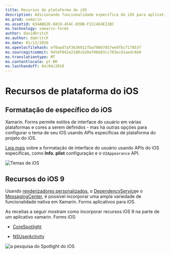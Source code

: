 ```yaml
---
title: Recursos de plataforma do iOS
description: Adicionando funcionalidade específica do iOS para aplicativos xamarin. Forms
ms.prod: xamarin
ms.assetid: 634AB62E-68C8-454C-838B-F1CC4E4E21BC
ms.technology: xamarin-forms
author: davidbritch
ms.author: dabritch
ms.date: 01/13/2016
ms.openlocfilehash: ef0aad7af3636911fba70667857ee9fbcf17853f
ms.sourcegitcommit: 945df041e2180cb20af08b83cc703ecd1aedc6b0
ms.translationtype: MT
ms.contentlocale: pt-BR
ms.lasthandoff: 04/04/2018
---
```

# <a name="ios-platform-features"></a>Recursos de plataforma do iOS

## <a name="ios-specific-formatting"></a>Formatação de específico do iOS

Xamarin. Forms permite estilos de interface do usuário em várias plataformas e cores a serem definidos - mas há outras opções para configurar o tema de seu iOS usando APIs específicas de plataforma do projeto do iOS.

[Leia mais](theme.md) sobre a formatação de interface do usuário usando APIs do iOS específicas, como **Info. plist** configuração e o `UIAppearance` API.

![](images/status-white-sml.png "Temas de iOS")

## <a name="ios-9-features"></a>Recursos do iOS 9

Usando [renderizadores personalizados](~/xamarin-forms/app-fundamentals/custom-renderer/index.md), o [DependencyService](~/xamarin-forms/app-fundamentals/dependency-service/index.md)e o [MessagingCenter](~/xamarin-forms/app-fundamentals/messaging-center.md), é possível incorporar uma ampla variedade de funcionalidade nativa em Xamarin. Forms aplicativos para iOS.

As receitas a seguir mostram como incorporar recursos iOS 9 na parte de um aplicativo xamarin. Forms iOS:

* [CoreSpotlight](https://developer.xamarin.com/recipes/cross-platform/xamarin-forms/ios/core-spotlight-search/)

* [NSUserActivity](https://developer.xamarin.com/recipes/cross-platform/xamarin-forms/ios/nsuseractivity-search/)

![](images/corespotlight.png "a pesquisa do Spotlight do iOS")


